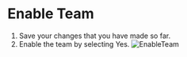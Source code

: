 # Enable Team
1. Save your changes that you have made so far.
2. Enable the team by selecting Yes.
![EnableTeam](https://github.com/sitbtprm/BTPRM-HandsOn/assets/122516873/d046462d-fba3-4be4-9583-9b44f2a04662)

